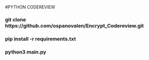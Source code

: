 #PYTHON CODEREVIEW
<h3>git clone https://github.com/ospanovalen/Encrypt_Codereview.git</h3>
<h3>pip install -r requirements.txt</h3>
<h3>python3 main.py</h3>
